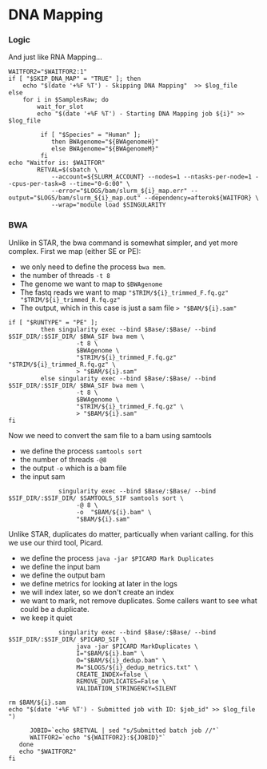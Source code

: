 # DNA Mapping
### Logic
And just like RNA Mapping...
```
WAITFOR2="$WAITFOR2:1"
if [ "$SKIP_DNA_MAP" = "TRUE" ]; then
    echo "$(date '+%F %T') - Skipping DNA Mapping"  >> $log_file
else
    for i in $SamplesRaw; do
        wait_for_slot
        echo "$(date '+%F %T') - Starting DNA Mapping job ${i}" >> $log_file

         if [ "$Species" = "Human" ];
            then BWAgenome="${BWAgenomeH}"
            else BWAgenome="${BWAgenomeM}"
         fi
echo "Waitfor is: $WAITFOR"
        RETVAL=$(sbatch \
            --account=${SLURM_ACCOUNT} --nodes=1 --ntasks-per-node=1 --cpus-per-task=8 --time="0-6:00" \
            --error="$LOGS/bam/slurm_${i}_map.err" --output="$LOGS/bam/slurm_${i}_map.out" --dependency=afterok${WAITFOR} \
            --wrap="module load $SINGULARITY
```
### BWA
Unlike in STAR, the bwa command is somewhat simpler, and yet more complex.
First we map (either SE or PE):
+ we only need to define the process `bwa mem`.
+ the number of threads `-t 8`
+ The genome we want to map to `$BWAgenome`
+ The fastq reads we want to map `"$TRIM/${i}_trimmed_F.fq.gz" "$TRIM/${i}_trimmed_R.fq.gz"`
+ The output, which in this case is just a sam file `> "$BAM/${i}.sam"`
```
if [ "$RUNTYPE" = "PE" ];
         then singularity exec --bind $Base/:$Base/ --bind $SIF_DIR/:$SIF_DIR/ $BWA_SIF bwa mem \
                   -t 8 \
                   $BWAgenome \
                   "$TRIM/${i}_trimmed_F.fq.gz" "$TRIM/${i}_trimmed_R.fq.gz" \
                   > "$BAM/${i}.sam"
         else singularity exec --bind $Base/:$Base/ --bind $SIF_DIR/:$SIF_DIR/ $BWA_SIF bwa mem \
                   -t 8 \
                   $BWAgenome \
                   "$TRIM/${i}_trimmed_F.fq.gz" \
                   > "$BAM/${i}.sam"
fi
```
Now we need to convert the sam file to a bam using samtools
+ we define the process `samtools sort`
+ the number of threads `-@8`
+ the output `-o` which is a bam file
+ the input sam
  
```
              singularity exec --bind $Base/:$Base/ --bind $SIF_DIR/:$SIF_DIR/ $SAMTOOLS_SIF samtools sort \
                   -@ 8 \
                   -o  "$BAM/${i}.bam" \
                   "$BAM/${i}.sam"
```
Unlike STAR, duplicates do matter, particually when variant calling. for this we use our third tool, Picard.
+ we define the process `java -jar $PICARD Mark Duplicates`
+ we define the input bam
+ we define the output bam
+ we define metrics for looking at later in the logs
+ we will index later, so we don't create an index
+ we want to mark, not remove duplicates. Some callers want to see what could be a duplicate.
+ we keep it quiet 
```
              singularity exec --bind $Base/:$Base/ --bind $SIF_DIR/:$SIF_DIR/ $PICARD_SIF \
                   java -jar $PICARD MarkDuplicates \
                   I="$BAM/${i}.bam" \
                   O="$BAM/${i}_dedup.bam" \
                   M="$LOGS/${i}_dedup_metrics.txt" \
                   CREATE_INDEX=false \
                   REMOVE_DUPLICATES=False \
                   VALIDATION_STRINGENCY=SILENT

rm $BAM/${i}.sam
echo "$(date '+%F %T') - Submitted job with ID: $job_id" >> $log_file
")

      JOBID=`echo $RETVAL | sed "s/Submitted batch job //"`
      WAITFOR2=`echo "${WAITFOR2}:${JOBID}"`
   done
   echo "$WAITFOR2"
fi
```
